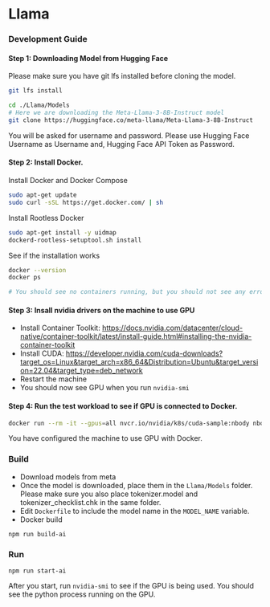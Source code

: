 # Llama 

### Development Guide

#### Step 1: Downloading Model from Hugging Face 

Please make sure you have git lfs installed before cloning the model. 

```bash
git lfs install
```

```bash
cd ./Llama/Models
# Here we are downloading the Meta-Llama-3-8B-Instruct model
git clone https://huggingface.co/meta-llama/Meta-Llama-3-8B-Instruct
```

You will be asked for username and password. 
Please use Hugging Face Username as Username and, 
Hugging Face API Token as Password. 

#### Step 2: Install Docker. 

Install Docker and Docker Compose 

```bash
sudo apt-get update
sudo curl -sSL https://get.docker.com/ | sh  
```

Install Rootless Docker

```bash
sudo apt-get install -y uidmap
dockerd-rootless-setuptool.sh install
```

See if the installation works

```bash
docker --version
docker ps 

# You should see no containers running, but you should not see any errors. 
```

#### Step 3: Insall nvidia drivers on the machine to use GPU

- Install Container Toolkit: https://docs.nvidia.com/datacenter/cloud-native/container-toolkit/latest/install-guide.html#installing-the-nvidia-container-toolkit
- Install CUDA: https://developer.nvidia.com/cuda-downloads?target_os=Linux&target_arch=x86_64&Distribution=Ubuntu&target_version=22.04&target_type=deb_network
- Restart the machine
- You should now see GPU when you run `nvidia-smi`

#### Step 4: Run the test workload to see if GPU is connected to Docker. 

```bash
docker run --rm -it --gpus=all nvcr.io/nvidia/k8s/cuda-sample:nbody nbody -gpu -benchmark
```

You have configured the machine to use GPU with Docker.


### Build 

- Download models from meta
- Once the model is downloaded, place them in the `Llama/Models` folder. Please make sure you also place tokenizer.model and tokenizer_checklist.chk in the same folder.
- Edit `Dockerfile` to include the model name in the `MODEL_NAME` variable.
- Docker build 

```
npm run build-ai
```

### Run

```
npm run start-ai    
```

After you start, run `nvidia-smi` to see if the GPU is being used. You should see the python process running on the GPU.